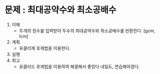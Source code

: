 # 문제 : 최대공약수와 최소공배수

1. 이해
    - 두개의 정수를 입력받아 두수의 최대공약수와 최소공배수를 반환한다. [gcm, lcm]
2. 계획
    - 유클리제 호제법을 이용한다.
3. 실행
4. 회고
    - 유클리드 호제법을 이용하여 해결해서 좋았다 내일도, 연습해야겠다.
